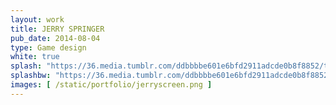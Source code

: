 ```yaml
---
layout: work
title: JERRY SPRINGER
pub_date: 2014-08-04
type: Game design
white: true
splash: "https://36.media.tumblr.com/ddbbbbe601e6bfd2911adcde0b8f8852/tumblr_nooe0yTQQN1snf70wo1_1280.png"
splashbw: "https://36.media.tumblr.com/ddbbbbe601e6bfd2911adcde0b8f8852/tumblr_nooe0yTQQN1snf70wo1_1280.png"
images: [ /static/portfolio/jerryscreen.png ]
---
```


